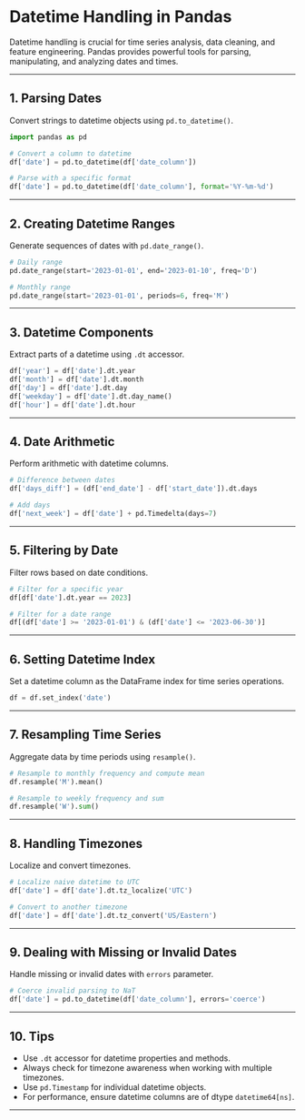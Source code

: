 # Datetime Handling in Pandas

Datetime handling is crucial for time series analysis, data cleaning, and feature engineering. Pandas provides powerful tools for parsing, manipulating, and analyzing dates and times.

---

## 1. Parsing Dates

Convert strings to datetime objects using `pd.to_datetime()`.

```python
import pandas as pd

# Convert a column to datetime
df['date'] = pd.to_datetime(df['date_column'])

# Parse with a specific format
df['date'] = pd.to_datetime(df['date_column'], format='%Y-%m-%d')
```

---

## 2. Creating Datetime Ranges

Generate sequences of dates with `pd.date_range()`.

```python
# Daily range
pd.date_range(start='2023-01-01', end='2023-01-10', freq='D')

# Monthly range
pd.date_range(start='2023-01-01', periods=6, freq='M')
```

---

## 3. Datetime Components

Extract parts of a datetime using `.dt` accessor.

```python
df['year'] = df['date'].dt.year
df['month'] = df['date'].dt.month
df['day'] = df['date'].dt.day
df['weekday'] = df['date'].dt.day_name()
df['hour'] = df['date'].dt.hour
```

---

## 4. Date Arithmetic

Perform arithmetic with datetime columns.

```python
# Difference between dates
df['days_diff'] = (df['end_date'] - df['start_date']).dt.days

# Add days
df['next_week'] = df['date'] + pd.Timedelta(days=7)
```

---

## 5. Filtering by Date

Filter rows based on date conditions.

```python
# Filter for a specific year
df[df['date'].dt.year == 2023]

# Filter for a date range
df[(df['date'] >= '2023-01-01') & (df['date'] <= '2023-06-30')]
```

---

## 6. Setting Datetime Index

Set a datetime column as the DataFrame index for time series operations.

```python
df = df.set_index('date')
```

---

## 7. Resampling Time Series

Aggregate data by time periods using `resample()`.

```python
# Resample to monthly frequency and compute mean
df.resample('M').mean()

# Resample to weekly frequency and sum
df.resample('W').sum()
```

---

## 8. Handling Timezones

Localize and convert timezones.

```python
# Localize naive datetime to UTC
df['date'] = df['date'].dt.tz_localize('UTC')

# Convert to another timezone
df['date'] = df['date'].dt.tz_convert('US/Eastern')
```

---

## 9. Dealing with Missing or Invalid Dates

Handle missing or invalid dates with `errors` parameter.

```python
# Coerce invalid parsing to NaT
df['date'] = pd.to_datetime(df['date_column'], errors='coerce')
```

---

## 10. Tips

- Use `.dt` accessor for datetime properties and methods.
- Always check for timezone awareness when working with multiple timezones.
- Use `pd.Timestamp` for individual datetime objects.
- For performance, ensure datetime columns are of dtype `datetime64[ns]`.

---